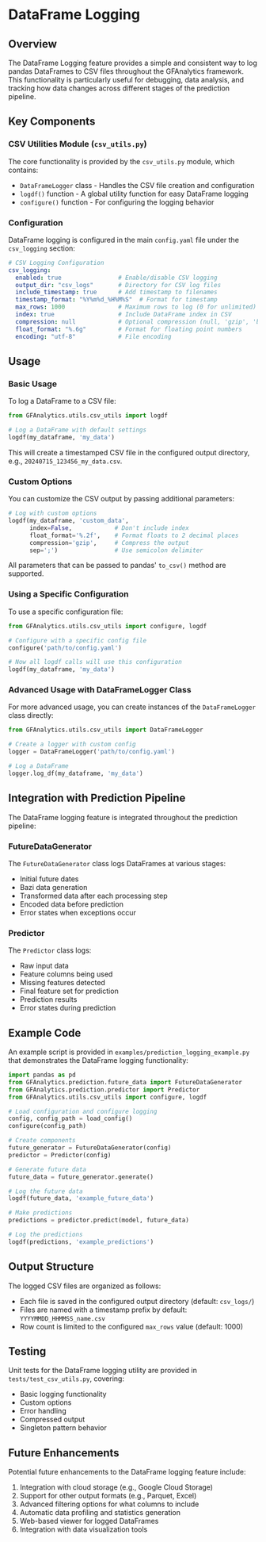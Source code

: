 # DataFrame Logging

## Overview

The DataFrame Logging feature provides a simple and consistent way to log pandas DataFrames to CSV files throughout the GFAnalytics framework. This functionality is particularly useful for debugging, data analysis, and tracking how data changes across different stages of the prediction pipeline.

## Key Components

### CSV Utilities Module (`csv_utils.py`)

The core functionality is provided by the `csv_utils.py` module, which contains:

- `DataFrameLogger` class - Handles the CSV file creation and configuration
- `logdf()` function - A global utility function for easy DataFrame logging
- `configure()` function - For configuring the logging behavior

### Configuration

DataFrame logging is configured in the main `config.yaml` file under the `csv_logging` section:

```yaml
# CSV Logging Configuration
csv_logging:
  enabled: true                # Enable/disable CSV logging
  output_dir: "csv_logs"       # Directory for CSV log files
  include_timestamp: true      # Add timestamp to filenames
  timestamp_format: "%Y%m%d_%H%M%S"  # Format for timestamp
  max_rows: 1000               # Maximum rows to log (0 for unlimited)
  index: true                  # Include DataFrame index in CSV
  compression: null            # Optional compression (null, 'gzip', 'bz2', 'zip', 'xz')
  float_format: "%.6g"         # Format for floating point numbers
  encoding: "utf-8"            # File encoding
```

## Usage

### Basic Usage

To log a DataFrame to a CSV file:

```python
from GFAnalytics.utils.csv_utils import logdf

# Log a DataFrame with default settings
logdf(my_dataframe, 'my_data')
```

This will create a timestamped CSV file in the configured output directory, e.g., `20240715_123456_my_data.csv`.

### Custom Options

You can customize the CSV output by passing additional parameters:

```python
# Log with custom options
logdf(my_dataframe, 'custom_data', 
      index=False,            # Don't include index
      float_format='%.2f',    # Format floats to 2 decimal places
      compression='gzip',     # Compress the output
      sep=';')                # Use semicolon delimiter
```

All parameters that can be passed to pandas' `to_csv()` method are supported.

### Using a Specific Configuration

To use a specific configuration file:

```python
from GFAnalytics.utils.csv_utils import configure, logdf

# Configure with a specific config file
configure('path/to/config.yaml')

# Now all logdf calls will use this configuration
logdf(my_dataframe, 'my_data')
```

### Advanced Usage with DataFrameLogger Class

For more advanced usage, you can create instances of the `DataFrameLogger` class directly:

```python
from GFAnalytics.utils.csv_utils import DataFrameLogger

# Create a logger with custom config
logger = DataFrameLogger('path/to/config.yaml')

# Log a DataFrame
logger.log_df(my_dataframe, 'my_data')
```

## Integration with Prediction Pipeline

The DataFrame logging feature is integrated throughout the prediction pipeline:

### FutureDataGenerator

The `FutureDataGenerator` class logs DataFrames at various stages:

- Initial future dates
- Bazi data generation
- Transformed data after each processing step
- Encoded data before prediction
- Error states when exceptions occur

### Predictor

The `Predictor` class logs:

- Raw input data
- Feature columns being used
- Missing features detected
- Final feature set for prediction
- Prediction results
- Error states during prediction

## Example Code

An example script is provided in `examples/prediction_logging_example.py` that demonstrates the DataFrame logging functionality:

```python
import pandas as pd
from GFAnalytics.prediction.future_data import FutureDataGenerator
from GFAnalytics.prediction.predictor import Predictor
from GFAnalytics.utils.csv_utils import configure, logdf

# Load configuration and configure logging
config, config_path = load_config()
configure(config_path)

# Create components
future_generator = FutureDataGenerator(config)
predictor = Predictor(config)

# Generate future data
future_data = future_generator.generate()

# Log the future data
logdf(future_data, 'example_future_data')

# Make predictions
predictions = predictor.predict(model, future_data)

# Log the predictions
logdf(predictions, 'example_predictions')
```

## Output Structure

The logged CSV files are organized as follows:

- Each file is saved in the configured output directory (default: `csv_logs/`)
- Files are named with a timestamp prefix by default: `YYYYMMDD_HHMMSS_name.csv`
- Row count is limited to the configured `max_rows` value (default: 1000)

## Testing

Unit tests for the DataFrame logging utility are provided in `tests/test_csv_utils.py`, covering:

- Basic logging functionality
- Custom options
- Error handling
- Compressed output
- Singleton pattern behavior

## Future Enhancements

Potential future enhancements to the DataFrame logging feature include:

1. Integration with cloud storage (e.g., Google Cloud Storage)
2. Support for other output formats (e.g., Parquet, Excel)
3. Advanced filtering options for what columns to include
4. Automatic data profiling and statistics generation
5. Web-based viewer for logged DataFrames
6. Integration with data visualization tools 